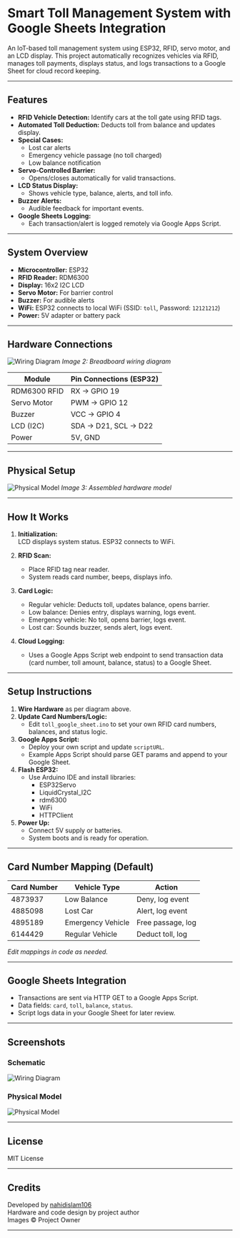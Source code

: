 # Smart Toll Management System with Google Sheets Integration

An IoT-based toll management system using ESP32, RFID, servo motor, and an LCD display. This project automatically recognizes vehicles via RFID, manages toll payments, displays status, and logs transactions to a Google Sheet for cloud record keeping.

---

## Features

- **RFID Vehicle Detection:** Identify cars at the toll gate using RFID tags.
- **Automated Toll Deduction:** Deducts toll from balance and updates display.
- **Special Cases:**  
  - Lost car alerts
  - Emergency vehicle passage (no toll charged)
  - Low balance notification
- **Servo-Controlled Barrier:**  
  - Opens/closes automatically for valid transactions.
- **LCD Status Display:**  
  - Shows vehicle type, balance, alerts, and toll info.
- **Buzzer Alerts:**  
  - Audible feedback for important events.
- **Google Sheets Logging:**  
  - Each transaction/alert is logged remotely via Google Apps Script.

---

## System Overview

- **Microcontroller:** ESP32
- **RFID Reader:** RDM6300
- **Display:** 16x2 I2C LCD
- **Servo Motor:** For barrier control
- **Buzzer:** For audible alerts
- **WiFi:** ESP32 connects to local WiFi (SSID: `toll`, Password: `12121212`)
- **Power:** 5V adapter or battery pack

---

## Hardware Connections

![Wiring Diagram](circuit_design.png)
_Image 2: Breadboard wiring diagram_

| Module          | Pin Connections (ESP32) |
|-----------------|------------------------|
| RDM6300 RFID    | RX → GPIO 19           |
| Servo Motor     | PWM → GPIO 12          |
| Buzzer          | VCC → GPIO 4           |
| LCD (I2C)       | SDA → D21, SCL → D22   |
| Power           | 5V, GND                |

---

## Physical Setup

![Physical Model](project.jpg)
_Image 3: Assembled hardware model_

---

## How It Works

1. **Initialization:**  
   LCD displays system status. ESP32 connects to WiFi.

2. **RFID Scan:**  
   - Place RFID tag near reader.
   - System reads card number, beeps, displays info.

3. **Card Logic:**  
   - Regular vehicle: Deducts toll, updates balance, opens barrier.
   - Low balance: Denies entry, displays warning, logs event.
   - Emergency vehicle: No toll, opens barrier, logs event.
   - Lost car: Sounds buzzer, sends alert, logs event.

4. **Cloud Logging:**  
   - Uses a Google Apps Script web endpoint to send transaction data (card number, toll amount, balance, status) to a Google Sheet.

---

## Setup Instructions

1. **Wire Hardware** as per diagram above.
2. **Update Card Numbers/Logic:**  
   - Edit `toll_google_sheet.ino` to set your own RFID card numbers, balances, and status logic.
3. **Google Apps Script:**  
   - Deploy your own script and update `scriptURL`.
   - Example Apps Script should parse GET params and append to your Google Sheet.
4. **Flash ESP32:**  
   - Use Arduino IDE and install libraries:
     - ESP32Servo
     - LiquidCrystal_I2C
     - rdm6300
     - WiFi
     - HTTPClient
5. **Power Up:**  
   - Connect 5V supply or batteries.
   - System boots and is ready for operation.

---

## Card Number Mapping (Default)

| Card Number | Vehicle Type      | Action                |
|-------------|-------------------|-----------------------|
| 4873937     | Low Balance       | Deny, log event       |
| 4885098     | Lost Car          | Alert, log event      |
| 4895189     | Emergency Vehicle | Free passage, log     |
| 6144429     | Regular Vehicle   | Deduct toll, log      |

_Edit mappings in code as needed._

---

## Google Sheets Integration

- Transactions are sent via HTTP GET to a Google Apps Script.
- Data fields: `card`, `toll`, `balance`, `status`.
- Script logs data in your Google Sheet for later review.

---

## Screenshots

### Schematic
![Wiring Diagram](circuit_design.png)

### Physical Model
![Physical Model](project.jpg)

---

## License

MIT License

---

## Credits

Developed by [nahidislam106](https://github.com/nahidislam106)  
Hardware and code design by project author  
Images © Project Owner

---
